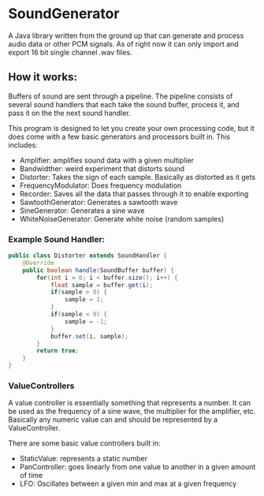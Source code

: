 # SoundGenerator
A Java library written from the ground up that can generate and process audio data or other PCM signals. As of right now it can only import and export 16 bit single channel .wav files.

## How it works:
Buffers of sound are sent through a pipeline. The pipeline consists of several sound handlers that each take the sound buffer, process it, and pass it on the the next sound handler.

This program is designed to let you create your own processing code, but it does come with a few basic generators and processors built in. This includes:
- Amplifier: amplifies sound data with a given multiplier
- Bandwidther: weird experiment that distorts sound
- Distorter: Takes the sign of each sample. Basically as distorted as it gets
- FrequencyModulator: Does frequency modulation
- Recorder: Saves all the data that passes through it to enable exporting
- SawtoothGenerator: Generates a sawtooth wave
- SineGenerator: Generates a sine wave
- WhiteNoiseGenerator: Generate white noise (random samples)

### Example Sound Handler:
```java
public class Distorter extends SoundHandler {
    @Override
    public boolean handle(SoundBuffer buffer) {
        for(int i = 0; i < buffer.size(); i++) {
            float sample = buffer.get(i);
            if(sample > 0) {
                sample = 1;
            }
            if(sample < 0) {
                sample = -1;
            }
            buffer.set(i, sample);
        }
        return true;
    }
}
```

### ValueControllers
A value controller is essentially something that represents a number. It can be used as the frequency of a sine wave, the multiplier for the amplifier, etc. Basically any numeric value can and should be represented by a ValueController.

There are some basic value controllers built in:
- StaticValue: represents a static number
- PanController: goes linearly from one value to another in a given amount of time
- LFO: Oscillates between a given min and max at a given frequency
